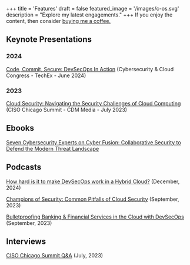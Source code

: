 +++
title = 'Features'
draft = false
featured_image = '/images/c-os.svg'
description = "Explore my latest engagements."
+++
If you enjoy the content, then consider [buying me a coffee.](https://trilltayo.gumroad.com/coffee)

## Keynote Presentations

### 2024

[Code, Commit, Secure: DevSecOps In Action](https://github.com/d0uble3L/presentations/blob/master/2024/DevSecOps-TechEx-SantaClara-2024.pdf) (Cybersecurity & Cloud Congress - TechEx - June 2024)

### 2023

[Cloud Security: Navigating the Security Challenges of Cloud Computing](https://github.com/d0uble3L/presentations/blob/master/2023/CloudSecurity-CDMMedia-Chicago-2023.pdf) (CISO Chicago Summit - CDM Media - July 2023)

## Ebooks

[Seven Cybersecurity Experts on Cyber Fusion: Collaborative Security to Defend the Modern Threat Landscape](https://www.anomali.com/resources/ebooks/seven-cybersecurity-experts-on-cyber-fusion) 

## Podcasts

[How hard is it to make DevSecOps work in a Hybrid Cloud?](https://youtu.be/Eqz17Xp7keM?si=9pUZe37M5EAkzFdb) (December, 2024)

[Champions of Security: Common Pitfalls of Cloud Security](https://youtu.be/uyLyscWJHqU?si=2nN0Bisw7vLD-vGT) (September, 2023)

[Bulletproofing Banking & Financial Services in the Cloud with DevSecOps](https://www.cigniti.com/resource/podcasts/bulletproofing-banking-financial-services-in-the-cloud-with-devsecops/) (September, 2023)

## Interviews

[CISO Chicago Summit Q&A](https://www.linkedin.com/pulse/qa-michael-tayo-assistant-vice-president-cloud-vulnerability/) (July, 2023)
